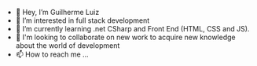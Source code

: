 - 👋 Hey, I’m Guilherme Luiz
- 👀 I’m interested in full stack development
- 🌱 I’m currently learning .net CSharp and Front End (HTML, CSS and JS).
- 💞️ I'm looking to collaborate on new work to acquire new knowledge about the world of development
- 📫 How to reach me ...

<!---
Guiii-lz/Guiii-lz is a ✨ special ✨ repository because its `README.md` (this file) appears on your GitHub profile.
You can click the Preview link to take a look at your changes.
--->
